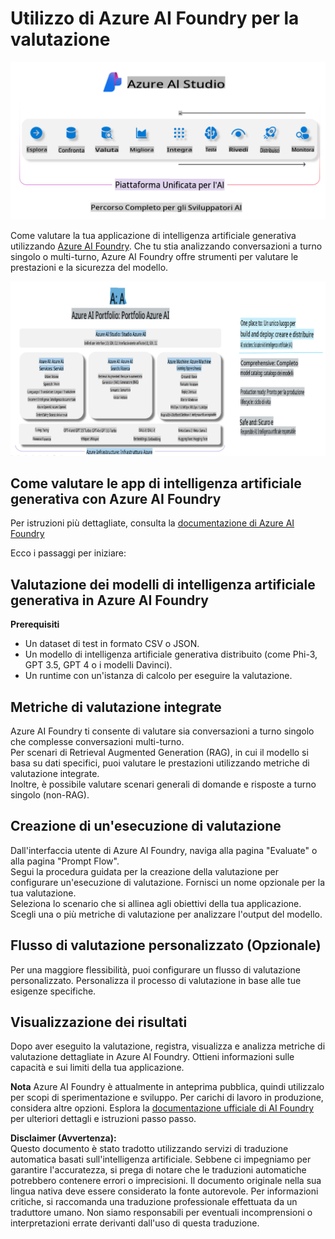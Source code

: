 # **Utilizzo di Azure AI Foundry per la valutazione**

![aistudo](../../../../../translated_images/AIFoundry.61da8c74bccc0241ce9a4cb53a170912245871de9235043afcb796ccbc076fdc.it.png)

Come valutare la tua applicazione di intelligenza artificiale generativa utilizzando [Azure AI Foundry](https://ai.azure.com?WT.mc_id=aiml-138114-kinfeylo). Che tu stia analizzando conversazioni a turno singolo o multi-turno, Azure AI Foundry offre strumenti per valutare le prestazioni e la sicurezza del modello.

![aistudo](../../../../../translated_images/AIPortfolio.5aaa2b25e9157624a4542fe041d66a96a1c1ec6007e4e5aadd926c6ec8ce18b3.it.png)

## Come valutare le app di intelligenza artificiale generativa con Azure AI Foundry
Per istruzioni più dettagliate, consulta la [documentazione di Azure AI Foundry](https://learn.microsoft.com/azure/ai-studio/how-to/evaluate-generative-ai-app?WT.mc_id=aiml-138114-kinfeylo)

Ecco i passaggi per iniziare:

## Valutazione dei modelli di intelligenza artificiale generativa in Azure AI Foundry

**Prerequisiti**

- Un dataset di test in formato CSV o JSON.
- Un modello di intelligenza artificiale generativa distribuito (come Phi-3, GPT 3.5, GPT 4 o i modelli Davinci).
- Un runtime con un'istanza di calcolo per eseguire la valutazione.

## Metriche di valutazione integrate

Azure AI Foundry ti consente di valutare sia conversazioni a turno singolo che complesse conversazioni multi-turno.  
Per scenari di Retrieval Augmented Generation (RAG), in cui il modello si basa su dati specifici, puoi valutare le prestazioni utilizzando metriche di valutazione integrate.  
Inoltre, è possibile valutare scenari generali di domande e risposte a turno singolo (non-RAG).

## Creazione di un'esecuzione di valutazione

Dall'interfaccia utente di Azure AI Foundry, naviga alla pagina "Evaluate" o alla pagina "Prompt Flow".  
Segui la procedura guidata per la creazione della valutazione per configurare un'esecuzione di valutazione. Fornisci un nome opzionale per la tua valutazione.  
Seleziona lo scenario che si allinea agli obiettivi della tua applicazione.  
Scegli una o più metriche di valutazione per analizzare l'output del modello.

## Flusso di valutazione personalizzato (Opzionale)

Per una maggiore flessibilità, puoi configurare un flusso di valutazione personalizzato. Personalizza il processo di valutazione in base alle tue esigenze specifiche.

## Visualizzazione dei risultati

Dopo aver eseguito la valutazione, registra, visualizza e analizza metriche di valutazione dettagliate in Azure AI Foundry. Ottieni informazioni sulle capacità e sui limiti della tua applicazione.

**Nota** Azure AI Foundry è attualmente in anteprima pubblica, quindi utilizzalo per scopi di sperimentazione e sviluppo. Per carichi di lavoro in produzione, considera altre opzioni. Esplora la [documentazione ufficiale di AI Foundry](https://learn.microsoft.com/azure/ai-studio/?WT.mc_id=aiml-138114-kinfeylo) per ulteriori dettagli e istruzioni passo passo.

**Disclaimer (Avvertenza):**  
Questo documento è stato tradotto utilizzando servizi di traduzione automatica basati sull'intelligenza artificiale. Sebbene ci impegniamo per garantire l'accuratezza, si prega di notare che le traduzioni automatiche potrebbero contenere errori o imprecisioni. Il documento originale nella sua lingua nativa deve essere considerato la fonte autorevole. Per informazioni critiche, si raccomanda una traduzione professionale effettuata da un traduttore umano. Non siamo responsabili per eventuali incomprensioni o interpretazioni errate derivanti dall'uso di questa traduzione.